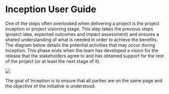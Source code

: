 # Inception User Guide

One of the steps often overlooked when delivering a project is the project inception or project visioning stage. This step takes the previous steps (project idea, expected outcomes and impact assessment) and ensures a shared understanding of what is needed in order to achieve the benefits. The diagram below details the potential activities that may occur during Inception. This phase ends when the team has developed a vision for the release that the stakeholders agree to and has obtained support for the rest of the project (or at least the next stage of it).

[<img src=https://github.com/The-BAD-Toolit/Blended-Agile-Delivery-Toolkit/raw/master/images/cheatsheet-inception.jpg>](http://bad.tools/delivery/cheatsheets/)

The goal of Inception is to ensure that all parties are on the same page and the objective of the initiative is understood.